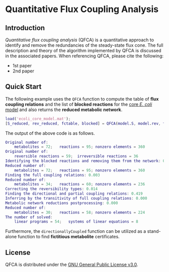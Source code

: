 Quantitative Flux Coupling Analysis
====

Introduction
----
*Quantitative flux coupling analysis* (QFCA) is a quantitative approach to identify and remove the redundancies of the steady-state flux cone. The full description and theory of the algorithm implemented by QFCA is discussed in the associated papers. When referencing QFCA, please cite the following:
- 1st paper
- 2nd paper

Quick Start
----
The following example uses the `QFCA` function to compute the table of **flux coupling relations** and the list of **blocked reactions** for the [core *E. coli* model](http://systemsbiology.ucsd.edu/Downloads/EcoliCore) and also returns the **reduced metabolic network**.
```matlab
load('ecoli_core_model.mat');
[S_reduced, rev_reduced, fctable, blocked] = QFCA(model.S, model.rev, true, 'linprog');
```
The output of the above code is as follows.
```matlab
Original number of:
	metabolites = 72;	reactions = 95;	nonzero elements = 360
Original number of:
	reversible reactions = 59;	irreversible reactions = 36
Identifying the blocked reactions and removing them from the network: 0.027
Reduced number of:
	metabolites = 72;	reactions = 95;	nonzero elements = 360
Finding the full coupling relations: 0.003
Reduced number of:
	metabolites = 34;	reactions = 60;	nonzero elements = 236
Correcting the reversibility types: 0.014
Finding the directional and partial coupling relations: 0.419
Inferring by the transitivity of full coupling relations: 0.000
Metabolic network reductions postprocessing: 0.000
Reduced number of:
	metabolites = 30;	reactions = 58;	nonzero elements = 224
The number of solved:
	linear programs = 54;	systems of linear equations = 8
```
Furthermore, the `directionallyCoupled` function can be utilized as a stand-alone function to find **fictitious metabolite** certificates.

License
----
QFCA is distributed under the [GNU General Public License v3.0](http://www.gnu.org/copyleft/gpl.html).